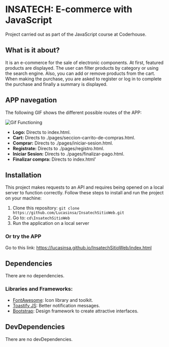 # INSATECH: E-commerce with JavaScript
Project carried out as part of the JavaScript course at Coderhouse.

## What is it about?
It is an e-commerce for the sale of electronic components. At first, featured products are displayed. The user can filter products by category or using the search engine. Also, you can add or remove products from the cart. When making the purchase, you are asked to register or log in to complete the purchase and finally a summary is displayed.

## APP navegation
The following GIF shows the different possible routes of the APP:

![Gif Functioning](public/funcionamiento.gif)

- **Logo:** Directs to index.html.
- **Cart:** Directs to ./pages/seccion-carrito-de-compras.html.
- **Comprar:** Directs to ./pages/iniciar-sesion.html.
- **Registrate:** Directs to ./pages/registro.html.
- **Iniciar Sesion:** Directs to ./pages/finalizar-pago.html.
- **Finalizar compra:** Directs to index.html'

## Installation
This project makes requests to an API and requires being opened on a local server to function correctly.
Follow these steps to install and run the project on your machine:

1. Clone this repository: `git clone https://github.com/Lucasinsa/InsatechSitioWeb.git`
2. Go to: `cd\InsatechSitioWeb`
3. Run the application on a local server

### Or try the APP
Go to this link: https://lucasinsa.github.io/InsatechSitioWeb/index.html

## Dependencies
There are no dependencies.

### Libraries and Frameworks:

- [FontAwesome](https://fontawesome.com/): Icon library and toolkit.
- [Toastify JS](https://apvarun.github.io/toastify-js/): Better notification messages.
- [Bootstrap](https://getbootstrap.com/): Design framework to create attractive interfaces.

## DevDependencies
There are no devDependencies.
